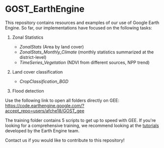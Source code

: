 # GOST_EarthEngine

This repository contains resources and examples of our use of Google Earth Engine. So far, our implementations have focused on the following tasks:

1. Zonal Statistics
    - *ZonalStats* (Area by land cover)
    - *ZonalStats_Monthly_Climate* (monthly statistics summarized at the district-level)
    - *TimeSeries_Vegetation* (NDVI from different sources, NPP trend)

2. Land cover classification
    - *CropClassification_BGD*

3. Flood detection

Use the following link to open all folders directly on GEE: https://code.earthengine.google.com/?accept_repo=users/afche18/GOST_gee

The training folder contains 5 scripts to get up to speed with GEE. If you're looking for a comprehensive training, we recommend looking at the [tutorials](https://developers.google.com/earth-engine/ttt) developed by the Earth Engine team.

Contact us if you would like to contribute to this repository!
